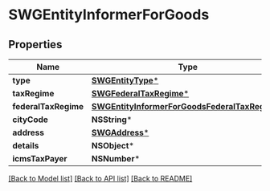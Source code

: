 # SWGEntityInformerForGoods

## Properties
Name | Type | Description | Notes
------------ | ------------- | ------------- | -------------
**type** | [**SWGEntityType***](SWGEntityType.md) |  | [optional] 
**taxRegime** | [**SWGFederalTaxRegime***](SWGFederalTaxRegime.md) |  | [optional] 
**federalTaxRegime** | [**SWGEntityInformerForGoodsFederalTaxRegime***](SWGEntityInformerForGoodsFederalTaxRegime.md) |  | [optional] 
**cityCode** | **NSString*** |  | [optional] 
**address** | [**SWGAddress***](SWGAddress.md) |  | [optional] 
**details** | **NSObject*** |  | [optional] 
**icmsTaxPayer** | **NSNumber*** |  | [optional] 

[[Back to Model list]](../README.md#documentation-for-models) [[Back to API list]](../README.md#documentation-for-api-endpoints) [[Back to README]](../README.md)


